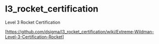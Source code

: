 l3_rocket_certification
=======================

Level 3 Rocket Certification

[https://github.com/dsigma/l3_rocket_certification/wiki/Extreme-Wildman-Level-3-Certification-Rocket]
